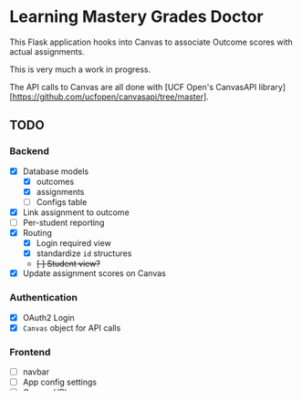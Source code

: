 # Learning Mastery Grades Doctor

This Flask application hooks into Canvas to associate Outcome scores with actual assignments.

This is very much a work in progress.

The API calls to Canvas are all done with [UCF Open's CanvasAPI library][https://github.com/ucfopen/canvasapi/tree/master].

## TODO

### Backend

- [x] Database models
  - [x] outcomes
  - [x] assignments
  - [ ] Configs table
- [x] Link assignment to outcome
- [ ] Per-student reporting
- [x] Routing
  - [X] Login required view
  - [X] standardize `id` structures
  - ~~[ ] Student view?~~
- [x] Update assignment scores on Canvas

### Authentication

- [X] OAuth2 Login
- [X] `Canvas` object for API calls

### Frontend

- [ ] navbar
- [ ] App config settings
- [ ] Canvas URL
- [x] Dashboard
  - [X] Course picker
- [x] Course
  - [x] Define assignment category ID
    - [x] Fetch assignments in the group
  - [x] Import course outcomes by group
